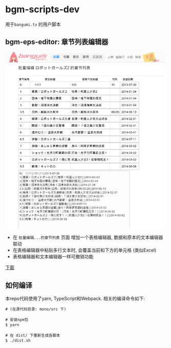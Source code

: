 # bgm-scripts-dev

用于`bangumi.tv` 的用户脚本

## bgm-eps-editor: 章节列表编辑器

![Screenshot](screenshots/bgm-eps-editor.png)

- 在 `批量编辑...的章节列表` 页面 增加一个表格编辑器, 数据和原本的文本编辑器联动
- 在表格编辑器中粘贴多行文本时, 会覆盖当前和下方的单元格 (类似Excel)
- 表格编辑器和文本编辑器一样可撤销功能

[下载](bgm-eps-editor.user.js)

## 如何编译

本repo代码使用了yarn, TypeScript和Webpack. 相关的编译命令如下:

```text
# (在源代码目录: mono/src 下)

# 安装npm包
$ yarn

# 在 dist/ 下重新生成各脚本
$ ./dist.sh

```
